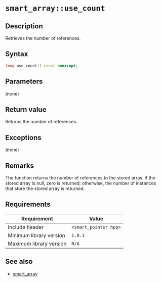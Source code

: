 # `smart_array::use_count`

## Description

Retrieves the number of references.

## Syntax

```cpp
long use_count() const noexcept;
```

## Parameters

(none)

## Return value

Returns the number of references.

## Exceptions

(none)

## Remarks

The function returns the number of references to the stored array. If the stored array is null, zero is returned; otherwise, the number of 
instances that store the stored array is returned.

## Requirements

| Requirement             | Value                 |
|-------------------------|-----------------------|
| Include header          | `<smart_pointer.hpp>` |
| Minimum library version | `1.0.1`               |
| Maximum library version | `N/A`                 |

## See also

- [smart_array](smart_array.md)
